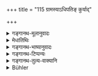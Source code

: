 +++
title = "115 ग्रामस्याऽधिपतिङ् कुर्याद्"

+++

<details><summary>गङ्गानथ-मूलानुवादः</summary>

He shall appoint the lord of one village, as also the lord of ten villages, the lord of twenty, the lord of hundred and the lord of thousand villages.—(115)
</details>

<details><summary>मेधातिथिः</summary>

एकैकस्मिन् **ग्रामे** **ऽधिपतिं** **कुर्यात्** । तदुपरि **दशग्रामपतिम्** । एवं सर्वत्र ॥ ७.११५ ॥
</details>

<details><summary>गङ्गानथ-भाष्यानुवादः</summary>

To each village he shall appoint one lord;—above him, the ‘lord of ten villages’; and so on.—(115)
</details>

<details><summary>गङ्गानथ-टिप्पन्यः</summary>

This verse is quoted in *Vīramitrodaya* (Rājanīti, p. 248).
</details>

<details><summary>गङ्गानथ-तुल्य-वाक्यानि</summary>

*Mahābhārata* (12.87.3).—(The same idea as Manu; the wording being
slightly different.)

*Āpastamba* (2.26.4, 5).—‘He shall appoint men of the first three
castes, who are pure and truthful over villages and towns, for the protection of the people. Their servants shall possess the same qualities.’

*Viṣṇu*. (3.7-10).—‘He shall appoint chiefs or governors in every
village;—also lords of every group of ten villages;—and lords of every group of hundred villages and lords of a whole district.’

*Viṣṇudharmottara* (Vīramitrodaya-Rājanīti, p. 249).—‘He shall appoint
men to offices, high, middling and low; he shall appoint the lord of a village, the lord of ten villages and the lord of hundred villages, as also the lord of a province.’

*Āpastamba* (Vīramitrodaya-Rājanīti, p. 949).—‘In villages and in cities
he shall appoint high-horn, pure and truthful men for the protection of the people.’

*Śukranīti* (1.383-386).—‘A *grāma*, village, is that which has an area
of one *kroṣa* and whose yield is 1,000 silver *karṣas*.’
</details>

<details><summary>Bühler</summary>

115	Let him appoint a lord over (each) village, as well as lords of ten villages, lords of twenty, lords of a hundred, and lords of a thousand.
</details>
